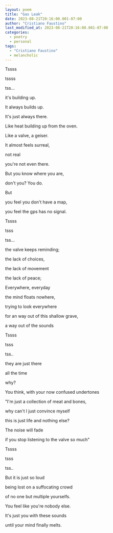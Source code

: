 ```yaml
---
layout: poem
title: "Gas Leak"
date: 2023-08-21T20:16:00.001-07:00
author: "Cristiano Faustino"
last_modified_at: 2023-08-21T20:16:00.001-07:00
categories:
  - poetry
  - personal
tags:
  - "Cristiano Faustino"
  - melancholic
---
```

<p style="align: center">
Tssss

tssss

tss...

it's building up.

It always builds up.

It's just always there.

Like heat building up from the oven.

Like a valve, a geiser.

It almost feels surreal,

not real

you're not even there.

But you know where you are,

don't you? You do.

But

you feel you don't have a map,

you feel the gps has no signal.

Tssss

tsss

tss...

the valve keeps reminding;

the lack of choices,

the lack of movement

the lack of peace;

Everywhere, everyday

the mind floats nowhere,

trying to look everywhere

for an way out of this shallow grave,

a way out of the sounds

Tssss

tsss

tss..

they are just there

all the time

why?

You think, with your now confused undertones

"I'm just a collection of meat and bones,

why can't I just convince myself

this is just life and nothing else?

The noise will fade

if you stop listening to the valve so much"

Tssss

tsss

tss..

But it is just so loud

being lost on a suffocating crowd

of no one but multiple yourselfs.

You feel like you're nobody else.

It's just you with these sounds

until your mind finally melts.
</p>